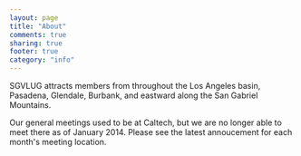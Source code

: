 ```yaml
---
layout: page
title: "About"
comments: true
sharing: true
footer: true
category: "info"
---
```


SGVLUG attracts members from throughout the Los Angeles basin, Pasadena, Glendale, Burbank, and eastward along the San Gabriel Mountains.

Our general meetings used to be at Caltech, but we are no longer able to meet there as of January 2014. Please see the latest annoucement for each month's meeting location.
